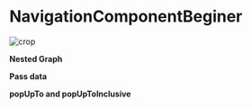 # NavigationComponentBeginer




![crop](https://user-images.githubusercontent.com/8407230/120193993-b07ff680-c23a-11eb-9013-a01ab27c0bcc.png)



**Nested Graph**

**Pass data** 

**popUpTo and popUpToInclusive** 
